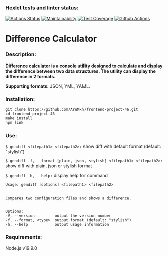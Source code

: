 ### Hexlet tests and linter status:
[![Actions Status](https://github.com/AruMkh/frontend-project-46/workflows/hexlet-check/badge.svg)](https://github.com/AruMkh/frontend-project-46/actions)
[![Maintainability](https://api.codeclimate.com/v1/badges/41f42f0bf1b2e63d4c0c/maintainability)](https://codeclimate.com/github/AruMkh/frontend-project-46/maintainability)
[![Test Coverage](https://api.codeclimate.com/v1/badges/41f42f0bf1b2e63d4c0c/test_coverage)](https://codeclimate.com/github/AruMkh/frontend-project-46/test_coverage)
[![Github Actions](https://github.com/AruMkh/frontend-project-46/actions/workflows/run-tests.yml/badge.svg)]()

# Difference Calculator
### Description:

**Difference calculator is a console utility designed to calculate and display the difference between two data structures. The utility can display the difference in 2 formats.**

**Supporting formats:** JSON, YML, YAML.

### Installation:
    git clone https://github.com/AruMkh/frontend-project-46.git
    cd frontend-project-46
    make install
    npm link

### Use:
``$ gendiff <filepath1> <filepath2>:`` show diff with default format (default: "stylish")

``$ gendiff -f, --format [plain, json, stylish] <filepath1> <filepath2>:`` show diff with plain, json or stylish format

``$ gendiff -h, --help:`` display help for command


    Usage: gendiff [options] <filepath1> <filepath2>


    Compares two configuration files and shows a difference.


    Options:
    -V, --version         output the version number
    -f, --format, <type>  output format (default: "stylish")
    -h, --help            output usage information


### Requirements:
Node.js v19.9.0
